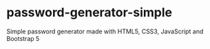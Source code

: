 # password-generator-simple
Simple password generator made with HTML5, CSS3, JavaScript and Bootstrap 5 
